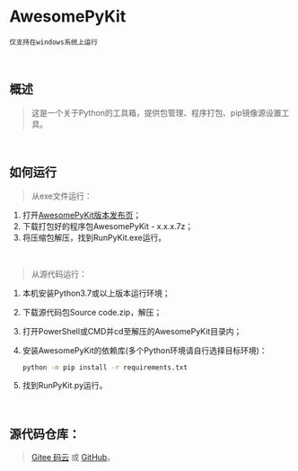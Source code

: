 # AwesomePyKit

`仅支持在windows系统上运行`

<br />

## 概述

> 这是一个关于Python的工具箱，提供包管理、程序打包、pip镜像源设置工具。

<br />

## 如何运行

> 从exe文件运行：

1. 打开<a href="https://gitee.com/hrpzcf/AwesomePyKit/releases" target="_blank">AwesomePyKit版本发布页</a>；
2. 下载打包好的程序包AwesomePyKit - x.x.x.7z；
3. 将压缩包解压，找到RunPyKit.exe运行。

<br />

> 从源代码运行：

1. 本机安装Python3.7或以上版本运行环境；
2. 下载源代码包Source code.zip，解压；
3. 打开PowerShell或CMD并cd至解压的AwesomePyKit目录内；
4. 安装AwesomePyKit的依赖库(多个Python环境请自行选择目标环境)：

    ```cmd
    python -m pip install -r requirements.txt
    ```

5. 找到RunPyKit.py运行。

<br />

## 源代码仓库：
> <a href="https://gitee.com/hrpzcf/AwesomePyKit" target="_blank">Gitee 码云</a> 或 <a href="https://github.com/hrpzcf/AwesomePyKit" target="_blank">GitHub</a>。

<br />
